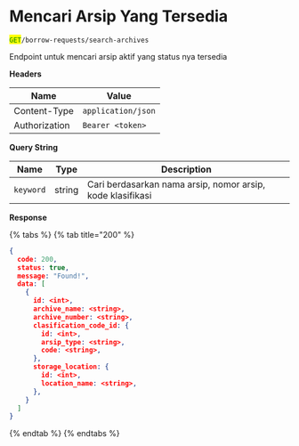 # Mencari Arsip Yang Tersedia

<mark style="color:green;">`GET`</mark>`/borrow-requests/search-archives`

Endpoint untuk mencari arsip aktif yang status nya tersedia

**Headers**

| Name          | Value              |
| ------------- | ------------------ |
| Content-Type  | `application/json` |
| Authorization | `Bearer <token>`   |

**Query String**

| Name      | Type   | Description                                                |
| --------- | ------ | ---------------------------------------------------------- |
| `keyword` | string | Cari berdasarkan nama arsip, nomor arsip, kode klasifikasi |

**Response**

{% tabs %}
{% tab title="200" %}
```json
{
  code: 200,
  status: true,
  message: "Found!",
  data: [
    {
      id: <int>,
      archive_name: <string>,
      archive_number: <string>,
      clasification_code_id: {
        id: <int>,
        arsip_type: <string>,
        code: <string>,
      },
      storage_location: {
        id: <int>,
        location_name: <string>,
      },
    }
  ]
}
```
{% endtab %}
{% endtabs %}
